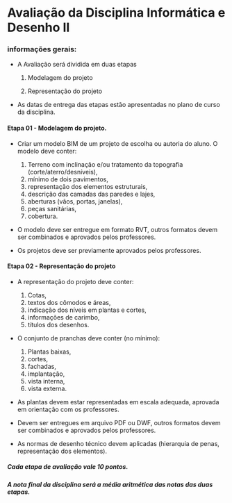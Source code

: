 # Avaliação da Disciplina Informática e Desenho II

### informações gerais:
  * A Avaliação será dividida em duas etapas

      1. Modelagem do projeto

      2. Representação do projeto

  * As datas de entrega das etapas estão apresentadas no plano de curso da disciplina.

#### Etapa 01 - Modelagem do projeto.

  * Criar um modelo BIM de um projeto de escolha ou autoria do aluno. O modelo deve conter:

      1. Terreno com inclinação e/ou tratamento da topografia (corte/aterro/desníveis),
      2. mínimo de dois pavimentos,
      3. representação dos elementos estruturais,
      4. descrição das camadas das paredes e lajes,
      5. aberturas (vãos, portas, janelas),
      6. peças sanitárias,
      7. cobertura.

  * O modelo deve ser entregue em formato RVT, outros formatos devem ser combinados e aprovados pelos professores.

  * Os projetos deve ser previamente aprovados pelos professores.

#### Etapa 02 - Representação do projeto

  * A representação do projeto deve conter:

    1. Cotas,
    2. textos dos cômodos e áreas,
    3. indicação dos níveis em plantas e cortes,
    4. informações de carimbo,
    5. títulos dos desenhos.

  * O conjunto de pranchas deve conter (no mínimo):

    1. Plantas baixas,
    2. cortes,
    3. fachadas,
    4. implantação,
    5. vista interna,
    6. vista externa.

  * As plantas devem estar representadas em escala adequada, aprovada em orientação com os professores.
  * Devem ser entregues em arquivo PDF ou DWF, outros formatos devem ser combinados e aprovados pelos professores.
  * As normas de desenho técnico devem aplicadas (hierarquia de penas, representação dos elementos).

##### Cada etapa de avaliação vale 10 pontos.
##### A nota final da disciplina será a média aritmética das notas das duas etapas.

